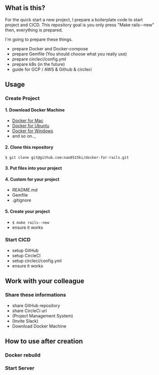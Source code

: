 ## What is this?
For the quick start a new project, I prepare a boilerplate code to start project and CICD. This repository goal is you only press "Make rails--new" then, everything is prepared.

I'm going to prepare these things.
- prepare Docker and Docker-compose
- prepare Gemfile (You should choose what you really use)
- prepare circleci/config.yml
- prepare k8s (in the future)
- guide for GCP / AWS & Github & circleci

## Usage

### Create Project
#### 1. Download Docker Machine
- [Docker for Mac](https://hub.docker.com/editions/community/docker-ce-desktop-mac)
- [Docker for Ubuntu](https://docs.docker.com/v17.12/install/linux/docker-ce/ubuntu/#install-docker-ce)
- [Docker for Windows](https://hub.docker.com/editions/community/docker-ce-desktop-windows)
- and so on..,

#### 2. Clone this repository
```
$ git clone git@github.com:nao0515ki/docker-for-rails.git
```

#### 3. Put files into your project

#### 4. Custom for your project
- README.md
- Gemfile
- .gitignore

#### 5. Create your project
- `$ make rails--new`
- ensure it works

### Start CICD
- setup GitHub
- setup CircleCI
- setup circleci/config.yml
- ensure it works

## Work with your colleague
### Share these informations
- share GitHub repository
- share CircleCi url
- (Project Management System)
- (Invite Slack)
- Download Docker Machine

## How to use after creation
### Docker rebuild
### Start Server
